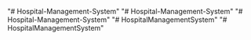 "# Hospital-Management-System" 
"# Hospital-Management-System" 
"# Hospital-Management-System" 
"# HospitalManagementSystem" 
"# HospitalManagementSystem" 
